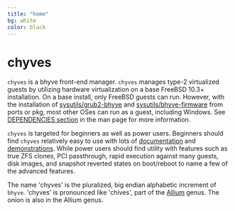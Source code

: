 ```yaml
---
title: "home"
bg: white
color: black
---
```


# chyves

`chyves` is a bhyve front-end manager. `chyves` manages type-2 virtualized guests by utilizing hardware virtualization on a base FreeBSD 10.3+ installation. On a base install, only FreeBSD guests can run. However, with the installation of [sysutils/grub2-bhyve](https://www.freshports.org/sysutils/grub2-bhyve) and [sysutils/bhyve-firmware](https://www.freshports.org/sysutils/bhyve-firmware/) from ports or pkg, most other OSes can run as a guest, including Windows. See [DEPENDENCIES section](http://htmlpreview.github.com/?https://raw.githubusercontent.com/chyves/chyves/master/man/chyves.8.html#DEPENDENCIES) in the man page for more information.

`chyves` is targeted for beginners as well as power users. Beginners should find `chyves` relatively easy to use with lots of [documentation](http://htmlpreview.github.com/?https://raw.githubusercontent.com/chyves/chyves/master/man/chyves.8.html) and [demonstrations](#demo). While power users should find utility with features such as true ZFS clones, PCI passthrough, rapid execution against many guests, disk images, and snapshot reverted states on boot/reboot to name a few of the advanced features.

The name 'chyves' is the pluralized, big endian alphabetic increment of `bhyve`. 'chyves' is pronounced like 'chives', part of the [Allium](https://en.wikipedia.org/wiki/Allium) genus. The onion is also in the Allium genus.
